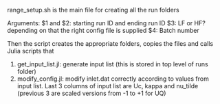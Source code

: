 range_setup.sh is the main file for creating all the run folders

Arguments: $1 and $2: starting run ID and ending run ID
$3: LF or HF? depending on that the right config file is supplied
$4: Batch number


Then the script creates the appropriate folders, copies the files and calls Julia scripts that
1. get_input_list.jl: generate input list (this is stored in top level of runs folder)
2. modify_config.jl: modify inlet.dat correctly according to values from input list. Last 3 columns of input list are Uc, kappa and nu_tilde (previous 3 are scaled versions from -1 to +1 for UQ)

